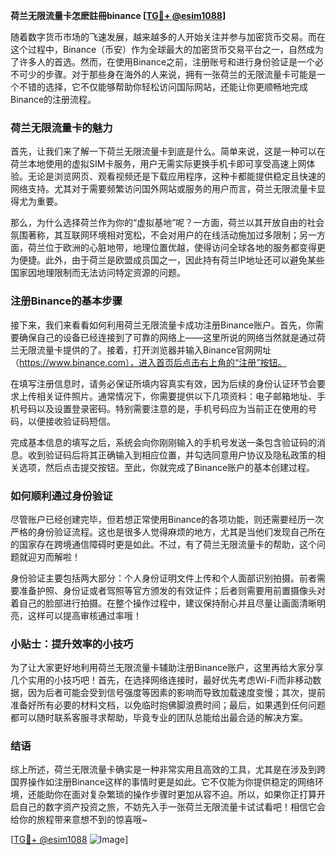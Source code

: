 **荷兰无限流量卡怎麽註冊binance [[TG💪+ @esim1088](https://t.me/s/esim1088)]**

随着数字货币市场的飞速发展，越来越多的人开始关注并参与加密货币交易。而在这个过程中，Binance（币安）作为全球最大的加密货币交易平台之一，自然成为了许多人的首选。然而，在使用Binance之前，注册账号和进行身份验证是一个必不可少的步骤。对于那些身在海外的人来说，拥有一张荷兰的无限流量卡可能是一个不错的选择，它不仅能够帮助你轻松访问国际网站，还能让你更顺畅地完成Binance的注册流程。

### 荷兰无限流量卡的魅力

首先，让我们来了解一下荷兰无限流量卡到底是什么。简单来说，这是一种可以在荷兰本地使用的虚拟SIM卡服务，用户无需实际更换手机卡即可享受高速上网体验。无论是浏览网页、观看视频还是下载应用程序，这种卡都能提供稳定且快速的网络支持。尤其对于需要频繁访问国外网站或服务的用户而言，荷兰无限流量卡显得尤为重要。

那么，为什么选择荷兰作为你的“虚拟基地”呢？一方面，荷兰以其开放自由的社会氛围著称，其互联网环境相对宽松，不会对用户的在线活动施加过多限制；另一方面，荷兰位于欧洲的心脏地带，地理位置优越，使得访问全球各地的服务都变得更为便捷。此外，由于荷兰是欧盟成员国之一，因此持有荷兰IP地址还可以避免某些国家因地理限制而无法访问特定资源的问题。

### 注册Binance的基本步骤

接下来，我们来看看如何利用荷兰无限流量卡成功注册Binance账户。首先，你需要确保自己的设备已经连接到了可靠的网络上——这里所说的网络当然就是通过荷兰无限流量卡提供的了。接着，打开浏览器并输入Binance官网网址（https://www.binance.com），进入首页后点击右上角的“注册”按钮。

在填写注册信息时，请务必保证所填内容真实有效，因为后续的身份认证环节会要求上传相关证件照片。通常情况下，你需要提供以下几项资料：电子邮箱地址、手机号码以及设置登录密码。特别需要注意的是，手机号码应为当前正在使用的号码，以便接收验证码短信。

完成基本信息的填写之后，系统会向你刚刚输入的手机号发送一条包含验证码的消息。收到验证码后将其正确输入到相应位置，并勾选同意用户协议及隐私政策的相关选项，然后点击提交按钮。至此，你就完成了Binance账户的基本创建过程。

### 如何顺利通过身份验证

尽管账户已经创建完毕，但若想正常使用Binance的各项功能，则还需要经历一次严格的身份验证流程。这也是很多人觉得麻烦的地方，尤其是当他们发现自己所在的国家存在跨境通信障碍时更是如此。不过，有了荷兰无限流量卡的帮助，这个问题就迎刃而解啦！

身份验证主要包括两大部分：个人身份证明文件上传和个人面部识别拍摄。前者需要准备护照、身份证或者驾照等官方颁发的有效证件；后者则需要用前置摄像头对着自己的脸部进行拍摄。在整个操作过程中，建议保持耐心并且尽量让画面清晰明亮，这样可以提高审核通过率哦！

### 小贴士：提升效率的小技巧

为了让大家更好地利用荷兰无限流量卡辅助注册Binance账户，这里再给大家分享几个实用的小技巧吧！首先，在选择网络连接时，最好优先考虑Wi-Fi而非移动数据，因为后者可能会受到信号强度等因素的影响而导致加载速度变慢；其次，提前准备好所有必要的材料文档，以免临时抱佛脚浪费时间；最后，如果遇到任何问题都可以随时联系客服寻求帮助，毕竟专业的团队总能给出最合适的解决方案。

### 结语

综上所述，荷兰无限流量卡确实是一种非常实用且高效的工具，尤其是在涉及到跨国界操作如注册Binance这样的事情时更是如此。它不仅能为你提供稳定的网络环境，还能助你在面对复杂繁琐的操作步骤时更加从容不迫。所以，如果你正打算开启自己的数字资产投资之旅，不妨先入手一张荷兰无限流量卡试试看吧！相信它会给你的旅程带来意想不到的惊喜哦~

[[TG💪+ @esim1088](https://t.me/s/esim1088) ![Image](https://i.postimg.cc/4NQfJmqS/Snipaste-2025-05-13-00-14-12.png)]
